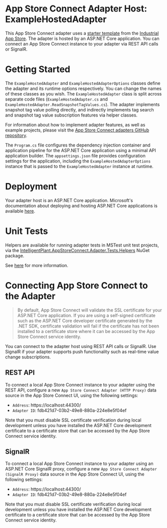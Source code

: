 ﻿# App Store Connect Adapter Host: ExampleHostedAdapter

This App Store Connect adapter uses a [starter template](https://github.com/intelligentplant/AppStoreConnect.Adapters/src/DataCore.Adapter.Templates) from the [Industrial App Store](https://appstore.intelligentplant.com). The adapter is hosted by an ASP.NET Core application. You can connect an App Store Connect instance to your adapter via REST API calls or SignalR.


# Getting Started

The `ExampleHostedAdapter` and `ExampleHostedAdapterOptions` classes define the adapter and its runtime options respectively. You can change the names of these classes as you wish. The `ExampleHostedAdapter` class is split across separate code files (`ExampleHostedAdapter.cs` and `ExampleHostedAdapter.ReadSnapshotTagValues.cs`). The adapter implements snapshot tag value polling directly, and indirectly implements tag search and snapshot tag value subscription features via helper classes.

For information about how to implement adapter features, as well as example projects, please visit the [App Store Connect adapters GitHub repository](https://github.com/intelligentplant/AppStoreConnect.Adapters).

The `Program.cs` file configures the dependency injection container and application pipeline for the ASP.NET Core application using a minimal API application builder. The `appsettings.json` file provides configuration settings for the application, including the `ExampleHostedAdapterOptions` instance that is passed to the `ExampleHostedAdapter` instance at runtime.


# Deployment

Your adapter host is an ASP.NET Core application. Microsoft's documentation about deploying and hosting ASP.NET Core applications is available [here](https://docs.microsoft.com/en-us/aspnet/core/host-and-deploy).


# Unit Tests

Helpers are available for running adapter tests in MSTest unit test projects, via the [IntelligentPlant.AppStoreConnect.Adapter.Tests.Helpers](https://www.nuget.org/packages/IntelligentPlant.AppStoreConnect.Adapter.Tests.Helpers) NuGet package.

See [here](https://github.com/intelligentplant/AppStoreConnect.Adapters/src/DataCore.Adapter.Tests.Helpers) for more information.


# Connecting App Store Connect to the Adapter

> By default, App Store Connect will validate the SSL certificate for your ASP.NET Core application. If you are using a self-signed certificate such as the ASP.NET Core developer certificate generated by the .NET SDK, certificate validation will fail if the certificate has not been installed to a certificate store where it can be accessed by the App Store Connect service identity.

You can connect to the adapter host using REST API calls or SignalR. Use SignalR if your adapter supports push functionality such as real-time value change subscriptions.


## REST API

To connect a local App Store Connect instance to your adapter using the REST API, configure a new `App Store Connect Adapter (HTTP Proxy)` data source in the App Store Connect UI, using the following settings:

- `Address`: https://localhost:44300/
- `Adapter ID`: fdb421d7-03b2-49e8-880a-224e8e5f04ef

Note that you must disable SSL certificate verification during local development unless you have installed the ASP.NET Core development certificate to a certificate store that can be accessed by the App Store Connect service identity.


## SignalR

To connect a local App Store Connect instance to your adapter using an ASP.NET Core SignalR proxy, configure a new `App Store Connect Adapter (SignalR Proxy)` data source in the App Store Connect UI, using the following settings:

- `Address`: https://localhost:44300/
- `Adapter ID`: fdb421d7-03b2-49e8-880a-224e8e5f04ef

Note that you must disable SSL certificate verification during local development unless you have installed the ASP.NET Core development certificate to a certificate store that can be accessed by the App Store Connect service identity.
